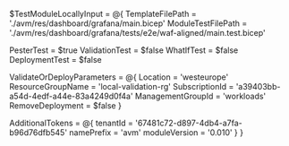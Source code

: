 $TestModuleLocallyInput = @{
  TemplateFilePath     = './avm/res/dashboard/grafana/main.bicep'
  ModuleTestFilePath   = './avm/res/dashboard/grafana/tests/e2e/waf-aligned/main.test.bicep'

  PesterTest           = $true
  ValidationTest       = $false
  WhatIfTest           = $false
  DeploymentTest       = $false

  ValidateOrDeployParameters = @{
    Location          = 'westeurope'
    ResourceGroupName = 'local-validation-rg'
    SubscriptionId    = 'a39403bb-a54d-4edf-a44e-83a4249d0f4a'
    ManagementGroupId = 'workloads'
    RemoveDeployment  = $false
  }

  AdditionalTokens  = @{
    tenantId          = '67481c72-d897-4db4-a7fa-b96d76dfb545'
    namePrefix        = 'avm'
    moduleVersion     = '0.010'
  }
}
